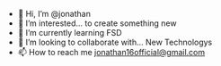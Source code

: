 - 👋 Hi, I’m @jonathan
- 👀 I’m interested... to create something new
- 🌱 I’m currently learning FSD
- 💞️ I’m looking to collaborate with... New Technologys
- 📫 How to reach me jonathan16official@gmail.com

<!---
jona1612/jona1612 is a ✨ special ✨ repository because its `README.md` (this file) appears on your GitHub profile.
You can click the Preview link to take a look at your changes.
--->
